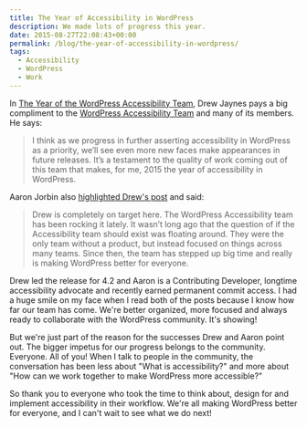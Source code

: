 ```yaml
---
title: The Year of Accessibility in WordPress
description: We made lots of progress this year.
date: 2015-08-27T22:08:43+00:00
permalink: /blog/the-year-of-accessibility-in-wordpress/
tags:
  - Accessibility
  - WordPress
  - Work
---
```


In [The Year of the WordPress Accessibility Team](http://werdswords.com/the-year-of-the-wordpress-accessibility-team/), Drew Jaynes pays a big compliment to the [WordPress Accessibility Team](https://make.wordpress.org/accessibility/) and many of its members. He says:

> I think as we progress in further asserting accessibility in WordPress as a priority, we’ll see even more new faces make appearances in future releases. It’s a testament to the quality of work coming out of this team that makes, for me, 2015 the year of accessibility in WordPress.

Aaron Jorbin also [highlighted Drew's post](http://aaron.jorb.in/blog/2015/08/the-year-of-the-wordpress-accessibility-team-werdswords/) and said:

> Drew is completely on target here. The WordPress Accessibility team has been rocking it lately. It wasn’t long ago that the question of if the Accessibility team should exist was floating around. They were the only team without a product, but instead focused on things across many teams. Since then, the team has stepped up big time and really is making WordPress better for everyone.

Drew led the release for 4.2 and Aaron is a Contributing Developer, longtime accessibility advocate and recently earned permanent commit access. I had a huge smile on my face when I read both of the posts because I know how far our team has come. We're better organized, more focused and always ready to collaborate with the WordPress community. It's showing!

But we're just part of the reason for the successes Drew and Aaron point out. The bigger impetus for our progress belongs to the community. Everyone. All of you! When I talk to people in the community, the conversation has been less about "What is accessibility?" and more about "How can we work together to make WordPress more accessible?"

So thank you to everyone who took the time to think about, design for and implement accessibility in their workflow. We're all making WordPress better for everyone, and I can't wait to see what we do next!
